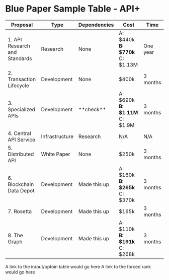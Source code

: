 # Blue Paper Sample Table - API+

| **Proposal** | **Type** | **Dependencies** | **Cost** | **Time** |
| --- | --- | --- | --- | --- |
| 1. API Research and Standards | Research | None | A: $440k **B: $770k** C: $1.13M | One year |
| 2. Transaction Lifecycle | Development | None | $400k | 3 months |
| 3. Specialized APIs | Development | \*\*check\*\* | A: $690k **B: $1.11M** C: $1.9M | 3 months |
| 4. Central API Service | Infrastructure | Research | N/A | N/A |
| 5. Distributed API | White Paper | None | $250k | 3 months |
| 6. Blockchain Data Depot | Development | Made this up | A: $160k **B: $265k** C: $370k | 3 months |
| 7. Rosetta | Development | Made this up | $165k | 3 months |
| 8. The Graph | Development | Made this up | A: $110k **B: $191k** C: $268k | 3 months |

A link to the in/out/optoin table would go here
A link to the forced rank would go here
